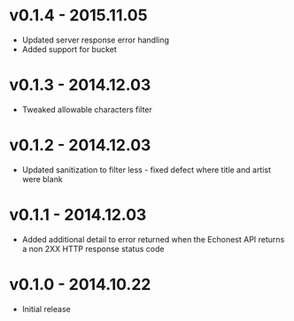 # v0.1.4 - 2015.11.05

* Updated server response error handling
* Added support for bucket

# v0.1.3 - 2014.12.03

* Tweaked allowable characters filter

# v0.1.2 - 2014.12.03

* Updated sanitization to filter less - fixed defect where title and artist were blank

# v0.1.1 - 2014.12.03

* Added additional detail to error returned when the Echonest API returns a non 2XX HTTP response status code

# v0.1.0 - 2014.10.22

* Initial release
